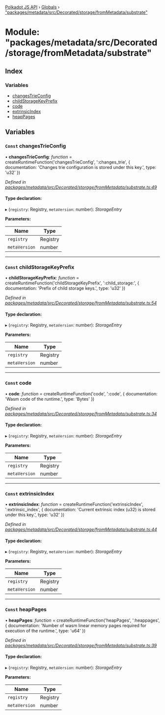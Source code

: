 [Polkadot JS API](../README.md) › [Globals](../globals.md) › ["packages/metadata/src/Decorated/storage/fromMetadata/substrate"](_packages_metadata_src_decorated_storage_frommetadata_substrate_.md)

# Module: "packages/metadata/src/Decorated/storage/fromMetadata/substrate"

## Index

### Variables

* [changesTrieConfig](_packages_metadata_src_decorated_storage_frommetadata_substrate_.md#const-changestrieconfig)
* [childStorageKeyPrefix](_packages_metadata_src_decorated_storage_frommetadata_substrate_.md#const-childstoragekeyprefix)
* [code](_packages_metadata_src_decorated_storage_frommetadata_substrate_.md#const-code)
* [extrinsicIndex](_packages_metadata_src_decorated_storage_frommetadata_substrate_.md#const-extrinsicindex)
* [heapPages](_packages_metadata_src_decorated_storage_frommetadata_substrate_.md#const-heappages)

## Variables

### `Const` changesTrieConfig

• **changesTrieConfig**: *function* = createRuntimeFunction('changesTrieConfig', ':changes_trie', {
  documentation: 'Changes trie configuration is stored under this key.',
  type: 'u32'
})

*Defined in [packages/metadata/src/Decorated/storage/fromMetadata/substrate.ts:49](https://github.com/polkadot-js/api/blob/1beaf9f20/packages/metadata/src/Decorated/storage/fromMetadata/substrate.ts#L49)*

#### Type declaration:

▸ (`registry`: Registry, `metaVersion`: number): *StorageEntry*

**Parameters:**

Name | Type |
------ | ------ |
`registry` | Registry |
`metaVersion` | number |

___

### `Const` childStorageKeyPrefix

• **childStorageKeyPrefix**: *function* = createRuntimeFunction('childStorageKeyPrefix', ':child_storage:', {
  documentation: 'Prefix of child storage keys.',
  type: 'u32'
})

*Defined in [packages/metadata/src/Decorated/storage/fromMetadata/substrate.ts:54](https://github.com/polkadot-js/api/blob/1beaf9f20/packages/metadata/src/Decorated/storage/fromMetadata/substrate.ts#L54)*

#### Type declaration:

▸ (`registry`: Registry, `metaVersion`: number): *StorageEntry*

**Parameters:**

Name | Type |
------ | ------ |
`registry` | Registry |
`metaVersion` | number |

___

### `Const` code

• **code**: *function* = createRuntimeFunction('code', ':code', {
  documentation: 'Wasm code of the runtime.',
  type: 'Bytes'
})

*Defined in [packages/metadata/src/Decorated/storage/fromMetadata/substrate.ts:34](https://github.com/polkadot-js/api/blob/1beaf9f20/packages/metadata/src/Decorated/storage/fromMetadata/substrate.ts#L34)*

#### Type declaration:

▸ (`registry`: Registry, `metaVersion`: number): *StorageEntry*

**Parameters:**

Name | Type |
------ | ------ |
`registry` | Registry |
`metaVersion` | number |

___

### `Const` extrinsicIndex

• **extrinsicIndex**: *function* = createRuntimeFunction('extrinsicIndex', ':extrinsic_index', {
  documentation: 'Current extrinsic index (u32) is stored under this key.',
  type: 'u32'
})

*Defined in [packages/metadata/src/Decorated/storage/fromMetadata/substrate.ts:44](https://github.com/polkadot-js/api/blob/1beaf9f20/packages/metadata/src/Decorated/storage/fromMetadata/substrate.ts#L44)*

#### Type declaration:

▸ (`registry`: Registry, `metaVersion`: number): *StorageEntry*

**Parameters:**

Name | Type |
------ | ------ |
`registry` | Registry |
`metaVersion` | number |

___

### `Const` heapPages

• **heapPages**: *function* = createRuntimeFunction('heapPages', ':heappages', {
  documentation: 'Number of wasm linear memory pages required for execution of the runtime.',
  type: 'u64'
})

*Defined in [packages/metadata/src/Decorated/storage/fromMetadata/substrate.ts:39](https://github.com/polkadot-js/api/blob/1beaf9f20/packages/metadata/src/Decorated/storage/fromMetadata/substrate.ts#L39)*

#### Type declaration:

▸ (`registry`: Registry, `metaVersion`: number): *StorageEntry*

**Parameters:**

Name | Type |
------ | ------ |
`registry` | Registry |
`metaVersion` | number |
